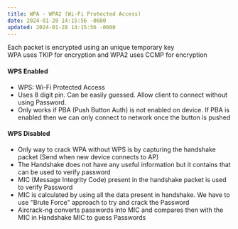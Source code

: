 ```yaml
---
title: WPA - WPA2 (Wi-Fi Protected Access)
date: 2024-01-28 14:15:56 -0600
updated: 2024-01-28 14:15:56 -0600
---
```


Each packet is encrypted using an unique temporary key  
WPA uses TKIP for encryption and WPA2 uses CCMP for encryption

#### WPS Enabled

* WPS: Wi-Fi Protected Access
* Uses 8 digit pin. Can be easily guessed. Allow client to connect without using Password.
* Only works if PBA (Push Button Auth) is not enabled on device. If PBA is enabled then we can only connect to network once the button is pushed

#### WPS Disabled

* Only way to crack WPA without WPS is by capturing the handshake packet (Send when new device connects to AP)
* The Handshake does not have any useful information but it contains that can be used to verify password
* MIC (Message Integrity Code) present in the handshake packet is used to verify Password
* MIC is calculated by using all the data present in handshake. We have to use "Brute Force" approach to try and crack the Password
* Aircrack-ng converts passwords into MIC and compares then with the MIC in Handshake MIC to guess Passwords
